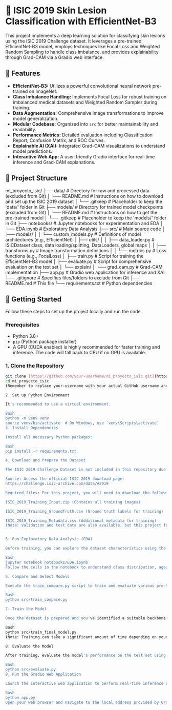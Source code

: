 # 🔬 ISIC 2019 Skin Lesion Classification with EfficientNet-B3

This project implements a deep learning solution for classifying skin lesions using the ISIC 2019 Challenge dataset. It leverages a pre-trained EfficientNet-B3 model, employs techniques like Focal Loss and Weighted Random Sampling to handle class imbalance, and provides explainability through Grad-CAM via a Gradio web interface.

## 🌟 Features

* **EfficientNet-B3:** Utilizes a powerful convolutional neural network pre-trained on ImageNet.
* **Class Imbalance Handling:** Implements Focal Loss for robust training on imbalanced medical datasets and Weighted Random Sampler during training.
* **Data Augmentation:** Comprehensive image transformations to improve model generalization.
* **Modular Codebase:** Organized into `src` for better maintainability and readability.
* **Performance Metrics:** Detailed evaluation including Classification Report, Confusion Matrix, and ROC Curves.
* **Explainable AI (XAI):** Integrated Grad-CAM visualizations to understand model predictions.
* **Interactive Web App:** A user-friendly Gradio interface for real-time inference and Grad-CAM explanations.

## 📂 Project Structure

mi_proyecto_isic/
├── data/                       # Directory for raw and processed data (excluded from Git)
│   └── README.md               # Instructions on how to download and set up the ISIC 2019 dataset
│   └── .gitkeep                # Placeholder to keep the 'data/' folder in Git
├── models/                     # Directory for trained model checkpoints (excluded from Git)
│   └── README.md               # Instructions on how to get the pre-trained model
│   └── .gitkeep                # Placeholder to keep the 'models/' folder in Git
├── notebooks/                  # Jupyter notebooks for experimentation and EDA
│   └── EDA.ipynb               # Exploratory Data Analysis
├── src/                        # Main source code
│   ├── models/
│   │   └── custom_models.py    # Definitions of model architectures (e.g., EfficientNet)
│   ├── utils/
│   │   ├── data_loader.py      # ISICDataset class, data loading/splitting, DataLoaders, global maps
│   │   ├── transforms.py       # Image transformation definitions
│   │   └── metrics.py          # Loss functions (e.g., FocalLoss)
│   ├── train.py                # Script for training the EfficientNet-B3 model
│   ├── evaluate.py             # Script for comprehensive evaluation on the test set
│   └── explain/
│       └── grad_cam.py         # Grad-CAM implementation
├── app.py                      # Gradio web application for inference and XAI
├── .gitignore                  # Specifies files/folders to exclude from Git
├── README.md                   # This file
└── requirements.txt            # Python dependencies


## 🚀 Getting Started

Follow these steps to set up the project locally and run the code.

### Prerequisites

* Python 3.8+
* `pip` (Python package installer)
* A GPU (CUDA enabled) is highly recommended for faster training and inference. The code will fall back to CPU if no GPU is available.

### 1. Clone the Repository

```bash
git clone [https://github.com/your-username/mi_proyecto_isic.git](https://github.com/your-username/mi_proyecto_isic.git)
cd mi_proyecto_isic
(Remember to replace your-username with your actual GitHub username and mi_proyecto_isic with your repository name)

2. Set up Python Environment

It's recommended to use a virtual environment.

Bash
python -m venv venv
source venv/bin/activate  # On Windows, use `venv\Scripts\activate`
3. Install Dependencies

Install all necessary Python packages:

Bash
pip install -r requirements.txt

4. Download and Prepare the Dataset

The ISIC 2019 Challenge Dataset is not included in this repository due to its substantial size and licensing. You need to download it separately from the official ISIC archive.

Source: Access the official ISIC 2019 download page:
https://challenge.isic-archive.com/data/#2019

Required files: For this project, you will need to download the following files from the ISIC 2019 Challenge:

ISIC_2019_Training_Input.zip (Contains all training images)

ISIC_2019_Training_GroundTruth.csv (Ground truth labels for training)

ISIC_2019_Training_Metadata.csv (Additional metadata for training)
(Note: Validation and test data are also available, but this project focuses on training data for the local division.)


5. Run Exploratory Data Analysis (EDA)

Before training, you can explore the dataset characteristics using the provided Jupyter Notebook:

Bash
jupyter notebook notebooks/EDA.ipynb
Follow the cells in the notebook to understand class distribution, age/sex demographics, and image properties. Make sure to update the paths in EDA.ipynb from /kaggle/input/... to ../data/... for local execution.

6. Compare and Select Models

Execute the train_compare.py script to train and evaluate various pre-trained backbone models (e.g., ResNet, DenseNet, EfficientNet, ViT, Inception) on a subset of your data. This script helps in pre-selecting the best performing architecture for further fine-tuning. The best model checkpoint from this comparison will be saved in the models/ directory.

Bash
python src/train_compare.py

7. Train the Model

Once the dataset is prepared and you've identified a suitable backbone (e.g., EfficientNet-B3, as suggested by the project title), you can train the chosen model. The train.py script will handle data loading, augmentation, and model training with class imbalance techniques. The best model checkpoint will be saved in the models/ directory.

Bash
python src/train_final_model.py
(Note: Training can take a significant amount of time depending on your hardware.)

8. Evaluate the Model

After training, evaluate the model's performance on the test set using the evaluate.py script. This will print detailed metrics (Classification Report, Confusion Matrix, etc.) to the console.

Bash
python src/evaluate.py
9. Run the Gradio Web Application

Launch the interactive web application to perform real-time inference on new images and visualize Grad-CAM explanations.

Bash
python app.py
Open your web browser and navigate to the local address provided by Gradio (e.g., http://127.0.0.1:7860). You can upload an image and see its predicted class and the Grad-CAM heatmap highlighting the regions most influential for the prediction.